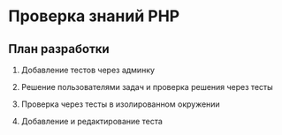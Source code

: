 # Проверка знаний PHP

## План разработки
1. Добавление тестов через админку
2. Решение пользователями задач и проверка решения через тесты
3. Проверка через тесты в изолированном окружении

1. Добавление и редактирование теста